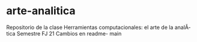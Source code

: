 # arte-analitica
Repositorio de la clase Herramientas computacionales: el arte de la analĂ­tica  Semestre FJ 21
Cambios en readme- main